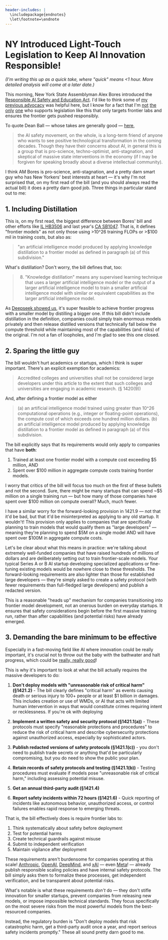 ```yaml
---
header-includes: |
  \includepackage{endnotes}
  \let\footnote=\endnote
---
```


# NY Introduced Light-Touch Legislation to Keep AI Innovation Responsible!

*(I'm writing this up as a quick take, where "quick" means <1 hour. More detailed analysis will come at a later date.)*

This morning, New York State Assemblyman Alex Bores introduced the [Responsible AI Safety and Education Act](https://nyassembly.gov/leg/?default_fld=&leg_video=&bn=A06453&term=&Summary=Y&Actions=Y&Text=Y). I'd like to think some of [my previous advocacy](./NY-Should-Pass-Light-Touch-Law-To-Keep-AI-Innovation-Responsible.html) was helpful here, but I know for a fact that I'm [not](https://futureoflife.org/ai-policy/poll-shows-popularity-of-ca-sb1047/) [the](https://calltolead.org/) [only](https://safesecureai.org/experts) [one](https://economicsecurity.us/campaign/ca/) who supports legislation like this that only targets frontier labs and ensures the frontier gets pushed responsibly. 

To quote Dean Ball — whose takes are generally good — [here](https://www.hyperdimensional.co/p/what-comes-after-sb-1047), 

> the AI safety movement, on the whole, is a long-term friend of anyone who wants to see positive technological transformation in the coming decades. Though they have their concerns about AI, in general this is a group that is pro-science, techno-optimist, anti-stagnation, and skeptical of massive state interventions in the economy (if I may be forgiven for speaking broadly about a diverse intellectual community).

I think AM Bores is pro-science, anti-stagnation, and a pretty darn smart guy who has New Yorkers' best interests at heart — it's why I'm not surprised that, on my first read of the bill (and you should always read the actual bill) it does a pretty darn good job. Three things in particular stand out to me:

## 1. Including Distillation

This is, on my first read, the biggest difference between Bores' bill and other efforts like [IL HB3506](https://www.ilga.gov/legislation/fulltext.asp?DocName=&SessionId=114&GA=104&DocTypeId=HB&DocNum=3506&GAID=18&LegID=162191&SpecSess=&Session=) and last year's [CA SB1047](https://leginfo.legislature.ca.gov/faces/billTextClient.xhtml?bill_id=202320240SB1047). That is, it defines "frontier models" as not only those using >10^26 training FLOPs or >$100 mil in training costs, but also as:

> "an artificial intelligence model produced by applying knowledge distillation to a frontier model as defined in paragraph (a) of this subdivision."

What's distillation? Don't worry, the bill defines that, too:

> 8. "Knowledge distillation" means any supervised learning technique
> that uses a larger artificial intelligence model or the output of a
> larger artificial intelligence model to train a smaller artificial
> intelligence model with similar or equivalent capabilities as the larger
> artificial intelligence model.

As [Deepseek showed us](https://peterwildeford.substack.com/p/ten-takes-on-deepseek), it's super feasible to achieve frontier progress with a smaller model by distilling a bigger one. If this bill didn't include distillation in the definition, companies could simply train enormous models privately and then release distilled versions that technically fall below the compute threshold while maintaining most of the capabilities (and risks) of the original. I'm not a fan of loopholes, and I'm glad to see this one closed.

## 2. Sparing the little guy

The bill wouldn't hurt academics or startups, which I think is super important. There's an explicit exemption for academics:

> Accredited colleges and universities shall not be considered large developers under this article to the extent that such colleges and universities are engaging in academic research. (§ 1420(9))

And, after defining a frontier model as either

> (a) an artificial intelligence model trained using greater than 10^26 computational operations (e.g., integer or floating-point operations), the compute cost of which exceeds one hundred million dollars.
> (b) an artificial intelligence model produced by applying knowledge distillation to a frontier model as defined in paragraph (a) of this subdivision.

The bill explicitly says that its requirements would only apply to companies that have **both**:

1. Trained at least one frontier model with a compute cost exceeding $5 million, AND
1. Spent over $100 million in aggregate compute costs training frontier models.

I worry that critics of the bill will focus too much on the first of these bullets and not the second. Sure, there might be many startups that can spend ~$5 million on a single training run — but how many of those companies have spent over $100 million on compute overall? Much, much fewer.

I have a similar worry for the forward-looking provision in 1421.9 — not that it'd be bad, but that it'd be misinterpreted as applying to any old startup. It wouldn't! This provision only applies to companies that are specifically planning to train models that would qualify them as "large developers" — meaning they're planning to spend $5M on a single model AND will have spent over $100M in aggregate compute costs.

Let's be clear about what this means in practice: we're talking about extremely well-funded companies that have raised hundreds of millions of dollars and are deliberately setting out to train frontier-scale models. Your typical Series A or B AI startup developing specialized applications or fine-tuning existing models would be nowhere close to these thresholds. The forward-looking requirements are also lighter than those for established large developers — they're simply asked to create a safety protocol (with fewer requirements than full-fledged large developers) and publish a redacted version.

This is a reasonable "heads up" mechanism for companies transitioning into frontier model development, not an onerous burden on everyday startups. It ensures that safety considerations begin before the first massive training run, rather than after capabilities (and potential risks) have already emerged.

## 3. Demanding the bare minimum to be effective

Especially in a fast-moving field like AI where innovation could be really important, it's crucial not to throw out the baby with the bathwater and halt progress, which could be [really, really good](https://darioamodei.com/machines-of-loving-grace)!

This is why it's important to look at what the bill actually requires the massive developers to do:

1. **Don't deploy models with "unreasonable risk of critical harm" (§1421.2)** - The bill clearly defines "critical harm" as events causing death or serious injury to 100+ people or at least $1 billion in damages. This includes creation or use of WMDs, or AI that acts with limited human intervention in ways that would constitute crimes requiring intent or recklessness. If you're ok with deploying 

1. **Implement a written safety and security protocol (§1421.1(a))** - These protocols must specify "reasonable protections and procedures" to reduce the risk of critical harm and describe cybersecurity protections against unauthorized access, especially by sophisticated actors.

1. **Publish redacted versions of safety protocols (§1421.1(c))** - you don't need to publish trade secrets or anything that'd be particularly compromising, but you do need to show the public your plan.

1. **Retain records of safety protocols and testing (§1421.1(b))** - Testing procedures must evaluate if models pose "unreasonable risk of critical harm," including assessing potential misuse.

1. **Get an annual third-party audit (§1421.4)**

1. **Report safety incidents within 72 hours (§1421.6)** - Quick reporting of incidents like autonomous behavior, unauthorized access, or control failures enables rapid response to emerging threats.

That is, the bill effectively does is require frontier labs to:
1. Think systematically about safety before deployment
2. Test for potential harms
3. Create technical guardrails against misuse
4. Submit to independent verification
5. Maintain vigilance after deployment

These requirements aren't burdensome for companies operating at this scale! [Anthropic](https://assets.anthropic.com/m/24a47b00f10301cd/original/Anthropic-Responsible-Scaling-Policy-2024-10-15.pdf), [OpenAI](https://cdn.openai.com/openai-preparedness-framework-beta.pdf), [DeepMind](https://storage.googleapis.com/deepmind-media/DeepMind.com/Blog/updating-the-frontier-safety-framework/Frontier%20Safety%20Framework%202.0%20(1).pdf), and [xAI](https://x.ai/documents/2025.02.20-RMF-Draft.pdf) — even [Meta](https://ai.meta.com/static-resource/meta-frontier-ai-framework/)! — already publish responsible scaling policies and have internal safety protocols. The bill simply asks them to formalize these processes, get independent verification, and be transparent about potential risks.

What's notable is what these requirements _don't_ do — they don't stifle innovation for smaller startups, prevent companies from releasing new models, or impose impossible technical standards. They focus specifically on the most severe risks from the most powerful models from the best-resourced companies.

Instead, the regulatory burden is "Don't deploy models that risk catastrophic harm, get a third-party audit once a year, and report serious safety incidents promptly." These all sound pretty darn good to me.
